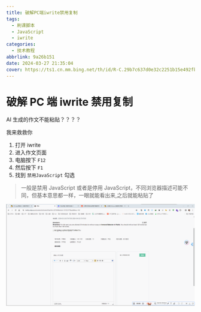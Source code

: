 ```yaml
---
title: 破解PC端iwrite禁用复制
tags:
  - 刷课脚本
  - JavaScript
  - iwrite
categories:
  - 技术教程
abbrlink: 9a26b151
date: 2024-03-27 21:35:04
cover: https://ts1.cn.mm.bing.net/th/id/R-C.29b7c637d0e32c2251b15e492fba7cb9?rik=AprJLuudx1%2b%2feg&riu=http%3a%2f%2fimg.mp.itc.cn%2fupload%2f20170703%2f64ba7dee4d2845bc8682b9f601e12c7e_th.jpg&ehk=xlUcy2FYNa%2bDw63l1zYBhbUD62ftqv4YDC7a%2feBSxlg%3d&risl=&pid=ImgRaw&r=0
---
```


# 破解 PC 端 iwrite 禁用复制

AI 生成的作文不能粘贴？？？？

我来救救你

1. 打开 iwrite
2. 进入作文页面
3. 电脑按下 `F12`
4. 然后按下 `F1`
5. 找到 `禁用JavaScript` 勾选

> 一般是禁用 JavaScript 或者是停用 JavaScript，不同浏览器描述可能不同，但基本意思都一样，一眼就能看出来,之后就能粘贴了

![recording](../img/iwrite/JavaScript.gif)
